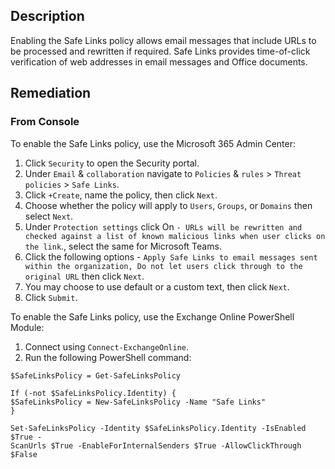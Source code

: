 ## Description

Enabling the Safe Links policy allows email messages that include URLs to be processed and rewritten if required. Safe Links provides time-of-click verification of web addresses in email messages and Office documents.

## Remediation

### From Console

To enable the Safe Links policy, use the Microsoft 365 Admin Center:

1. Click `Security` to open the Security portal.
2. Under `Email` & `collaboration` navigate to `Policies` & `rules` > `Threat policies` > `Safe Links`.
3. Click `+Create`, name the policy, then click `Next`.
4. Choose whether the policy will apply to `Users`, `Groups`, or `Domains` then select `Next`.
5. Under `Protection settings` click On `- URLs will be rewritten and checked against a list of known malicious links when user clicks on the link`., select the same for Microsoft Teams.
6. Click the following options - `Apply Safe Links to email messages sent within the organization, Do not let users click through to the original URL` then click `Next`.
7. You may choose to use default or a custom text, then click `Next`.
8. Click `Submit`.

To enable the Safe Links policy, use the Exchange Online PowerShell Module:

1. Connect using `Connect-ExchangeOnline`.
2. Run the following PowerShell command:

```
$SafeLinksPolicy = Get-SafeLinksPolicy

If (-not $SafeLinksPolicy.Identity) {
$SafeLinksPolicy = New-SafeLinksPolicy -Name "Safe Links"
}

Set-SafeLinksPolicy -Identity $SafeLinksPolicy.Identity -IsEnabled $True - 
ScanUrls $True -EnableForInternalSenders $True -AllowClickThrough $False
```
